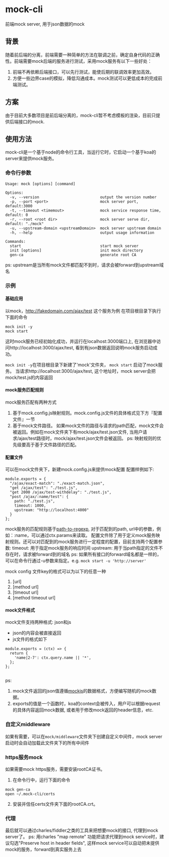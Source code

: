 # mock-cli

前端mock server, 用于json数据的mock

## 背景
随着前后端的分离，前端需要一种简单的方法在联调之前，确定自身代码的正确性。前端需要mock后端的服务进行测试，采用mock服务有以下一些好处：
1. 前端不再依赖后端接口，可以先行测试，能使后期的联调效率更加高效。
2. 方便一些边界case的模拟，降低沟通成本。mock测试可以更低成本的完成前端测试。

## 方案
由于目前大多数项目是前后端分离的，mock-cli暂不考虑模板的渲染，目前只提供后端接口的mock.

## 使用方法
mock-cli是一个基于node的命令行工具，当运行它时，它启动一个基于koa的server来提供mock服务。
### 命令行参数
```
Usage: mock [options] [command]

Options:
  -v, --version                           output the version number
  -p, --port <port>                       mock server port, default:3000
  -t, --timeout <timemout>                mock service response time, default: 0
  -r, --root <root dir>                   mock server serve dir, default: "./mock"
  -u, --upstream-domain <upstreamDomain>  mock server upstream domain
  -h, --help                              output usage information

Commands:
  start                                   start mock server
  init [options]                          init mock directory
  gen-ca                                  generate root CA
```
ps: upstream是当所有mock文件都匹配不到时，请求会被forward到upstream域名

### 示例
#### 基础应用

以mock，http://fakedomain.com/ajax/test 这个服务为例
在项目根目录下执行下面的命令
```
mock init -y
mock start
```

这时mock服务已经初始化成功，并运行在localhost:3000端口上, 在浏览器中访问http://localhost:3000/ajax/test, 看到有json数据返回说明mock服务启动成功。

`mock init -y`在项目根目录下新建了'mock'文件夹，
`mock start` 启动了mock服务。 
当请求http://localhost:3000/ajax/test, 这个地址时，mock server会把mock/test.js的内容返回

#### mock服务匹配规则
mock服务匹配有两种方式
1. 基于mock.config.js映射规则。mock.config.js文件的具体格式见下方『配置文件』一节
2. 基于mock文件路径。
  如果mock文件的路径与请求的path匹配，mock文件会被返回。例如在mock文件夹下有mock/ajax/test.json文件, 当用户请求/ajax/test路径时，mock/ajax/test.json文件会被返回。
ps: 映射规则的优先级要高于基于文件路径的匹配。

#### 配置文件

可以在mock文件夹下，新建mock.config.js来提供mock配置
配置样例如下:
```
module.exports = {
  "/ajax/exact-match": "./exact-match.json",
  "get /ajax/test": "./test.js",
  "get 2000 /ajax/test-withdelay": "./test.js",
  "post /ajax/:name/test": {
    path: "./test.js",
    timeout: 1000,
    upstream: "http://localhost:4000"
  }
};
```
mock服务的匹配规则基于[path-to-regexp](https://github.com/component/path-to-regexp), 对于匹配到的path, url中的参数，例如：:name，可以通过ctx.params来读取。
配置文件除了用于定义mock服务映射规则。还可以对匹配到的mock服务进行一定程度的配置，目前支持两个配置参数:
timeout: 用于指定mock服务的响应时间
upstream: 用于当path指定的文件不存在时，请求被forward到的域名
ps:
 如果所有接口的forward域名都是一样的，可以在命令行通过-u参数来指定。e.g. `mock start -u 'http://server'`

  mock config 文件key的格式可以为以下的任意一种
  1. [url]
  2. [method url]
  3. [timeout url]
  3. [method timeout url]

#### mock文件格式
mock文件支持两种格式: json和js
  * json的内容会被直接返回
  * js文件的格式如下
  ```
module.exports = (ctx) => {
    return {
      'name|2-7': ctx.query.name || '*',
    };
};
    
  ```
ps:
1. mock文件返回的json值遵循[mockjs](https://github.com/nuysoft/Mock/wiki)的数据格式，方便编写随机的mock数据。
2. exports的值是一个函数时，koa的context会被传入，用户可以根据request的具体内容返回mock数据, 或者用于修改mock返回的header信息，etc.

### 自定义middleware
如果有需要，可以在`mock/middleware`文件夹下创建自定义中间件，mock server启动时会自动加载此文件夹下的所有中间件

### https服务mock
如果需要mock https服务，需要安装rootCA证书。
1. 在命令行中，运行下面的命令
```
mock gen-ca
open ~/.mock-cli/certs
```
2. 安装并信任certs文件夹下面的rootCA.crt。

### 代理
最后就可以通过charles/fiddler之类的工具来把想要mock的接口, 代理到mock server了。
ps: 用charles "map remote" 功能把请求代理到mock service时，建议勾选"Preserve host in header fields", 这样mock service可以自动把未提供mock的服务，forward到真实服务上去
